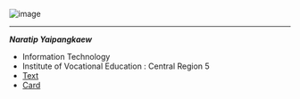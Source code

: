 ![image](https://github.com/Mon5te2/Mon5te2.github.io/assets/135462462/30cf7b49-aae9-4b11-a0c2-bc605ff9c1bc)

---
**_Naratip Yaipangkaew_**
+ Information Technology
+ Institute of Vocational Education :  Central Region 5
+ [Text](HelloWorld)
+ [Card](Card)

